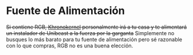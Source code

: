 # Fuente de Alimentación

~~Si contiene RGB, [Khronokernel](https://github.com/khronokernel) personalmente irá a tu casa y te alimentará un instalador de Unibeast a la fuerza por la garganta~~
Simplemente no busques lo más barato para tu fuente de alimentación pero sé razonable con lo que compras, RGB no es una buena elección.
